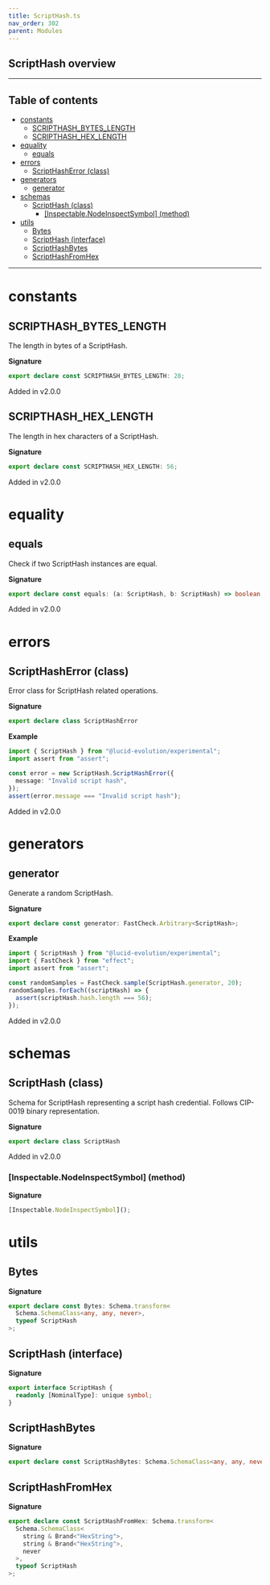 ```yaml
---
title: ScriptHash.ts
nav_order: 302
parent: Modules
---
```


## ScriptHash overview

---

<h2 class="text-delta">Table of contents</h2>

- [constants](#constants)
  - [SCRIPTHASH_BYTES_LENGTH](#scripthash_bytes_length)
  - [SCRIPTHASH_HEX_LENGTH](#scripthash_hex_length)
- [equality](#equality)
  - [equals](#equals)
- [errors](#errors)
  - [ScriptHashError (class)](#scripthasherror-class)
- [generators](#generators)
  - [generator](#generator)
- [schemas](#schemas)
  - [ScriptHash (class)](#scripthash-class)
    - [[Inspectable.NodeInspectSymbol] (method)](#inspectablenodeinspectsymbol-method)
- [utils](#utils)
  - [Bytes](#bytes)
  - [ScriptHash (interface)](#scripthash-interface)
  - [ScriptHashBytes](#scripthashbytes)
  - [ScriptHashFromHex](#scripthashfromhex)

---

# constants

## SCRIPTHASH_BYTES_LENGTH

The length in bytes of a ScriptHash.

**Signature**

```ts
export declare const SCRIPTHASH_BYTES_LENGTH: 28;
```

Added in v2.0.0

## SCRIPTHASH_HEX_LENGTH

The length in hex characters of a ScriptHash.

**Signature**

```ts
export declare const SCRIPTHASH_HEX_LENGTH: 56;
```

Added in v2.0.0

# equality

## equals

Check if two ScriptHash instances are equal.

**Signature**

```ts
export declare const equals: (a: ScriptHash, b: ScriptHash) => boolean;
```

Added in v2.0.0

# errors

## ScriptHashError (class)

Error class for ScriptHash related operations.

**Signature**

```ts
export declare class ScriptHashError
```

**Example**

```ts
import { ScriptHash } from "@lucid-evolution/experimental";
import assert from "assert";

const error = new ScriptHash.ScriptHashError({
  message: "Invalid script hash",
});
assert(error.message === "Invalid script hash");
```

Added in v2.0.0

# generators

## generator

Generate a random ScriptHash.

**Signature**

```ts
export declare const generator: FastCheck.Arbitrary<ScriptHash>;
```

**Example**

```ts
import { ScriptHash } from "@lucid-evolution/experimental";
import { FastCheck } from "effect";
import assert from "assert";

const randomSamples = FastCheck.sample(ScriptHash.generator, 20);
randomSamples.forEach((scriptHash) => {
  assert(scriptHash.hash.length === 56);
});
```

Added in v2.0.0

# schemas

## ScriptHash (class)

Schema for ScriptHash representing a script hash credential.
Follows CIP-0019 binary representation.

**Signature**

```ts
export declare class ScriptHash
```

Added in v2.0.0

### [Inspectable.NodeInspectSymbol] (method)

**Signature**

```ts
[Inspectable.NodeInspectSymbol]();
```

# utils

## Bytes

**Signature**

```ts
export declare const Bytes: Schema.transform<
  Schema.SchemaClass<any, any, never>,
  typeof ScriptHash
>;
```

## ScriptHash (interface)

**Signature**

```ts
export interface ScriptHash {
  readonly [NominalType]: unique symbol;
}
```

## ScriptHashBytes

**Signature**

```ts
export declare const ScriptHashBytes: Schema.SchemaClass<any, any, never>;
```

## ScriptHashFromHex

**Signature**

```ts
export declare const ScriptHashFromHex: Schema.transform<
  Schema.SchemaClass<
    string & Brand<"HexString">,
    string & Brand<"HexString">,
    never
  >,
  typeof ScriptHash
>;
```
